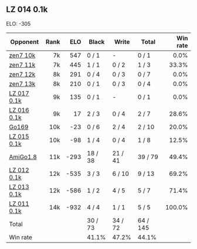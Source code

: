 ## LZ 014 0.1k ##

ELO: -305

Opponent | Rank | ELO | Black | Write | Total | Win rate
---------|-----:|----:|-------|-------|-------|-------:
[zen7 10k](zen7%2010k.md) | 7k | 547 | 0 / 1 | - | 0 / 1 | 0.0%
[zen7 11k](zen7%2011k.md) | 7k | 445 | 1 / 1 | 0 / 2 | 1 / 3 | 33.3%
[zen7 12k](zen7%2012k.md) | 8k | 291 | 0 / 4 | 0 / 3 | 0 / 7 | 0.0%
[zen7 13k](zen7%2013k.md) | 8k | 210 | 0 / 1 | 0 / 3 | 0 / 4 | 0.0%
[LZ 017 0.1k](LZ%20017%200.1k.md) | 9k | 135 | 0 / 1 | - | 0 / 1 | 0.0%
[LZ 016 0.1k](LZ%20016%200.1k.md) | 9k | 17 | 2 / 3 | 0 / 4 | 2 / 7 | 28.6%
[Go169](Go169.md) | 10k | -23 | 0 / 6 | 2 / 4 | 2 / 10 | 20.0%
[LZ 015 0.1k](LZ%20015%200.1k.md) | 10k | -98 | 1 / 4 | 0 / 4 | 1 / 8 | 12.5%
[AmiGo1.8](AmiGo1.8.md) | 11k | -293 | 18 / 38 | 21 / 41 | 39 / 79 | 49.4%
[LZ 012 0.1k](LZ%20012%200.1k.md) | 12k | -535 | 3 / 3 | 6 / 10 | 9 / 13 | 69.2%
[LZ 013 0.1k](LZ%20013%200.1k.md) | 12k | -586 | 1 / 2 | 4 / 5 | 5 / 7 | 71.4%
[LZ 011 0.1k](LZ%20011%200.1k.md) | 14k | -932 | 4 / 4 | 1 / 1 | 5 / 5 | 100.0%
Total | | | 30 / 73 | 34 / 72 | 64 / 145 | 
Win rate| | | 41.1% | 47.2% | 44.1% | 
